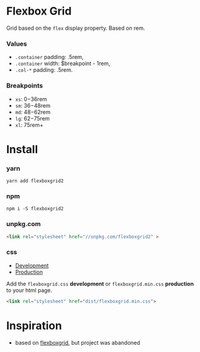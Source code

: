 # Flexbox Grid

Grid based on the `flex` display property. Based on rem.

### Values
- `.container` padding: .5rem,
- `.container` width: $breakpoint - 1rem,
- `.col-*` padding: .5rem.

### Breakpoints
- `xs`: 0−36rem
- `sm`: 36−48rem
- `md`: 48−62rem
- `lg`: 62−75rem
- `xl`: 75rem+

# Install
### yarn
`yarn add flexboxgrid2`

### npm
`npm i -S flexboxgrid2`

 ### unpkg.com
```html
<link rel="stylesheet" href="//unpkg.com/flexboxgrid2" >
``` 

### css
* [Development](https://raw.githubusercontent.com/evgenyrodionov/flexboxgrid2/master/dist/flexboxgrid.css)
* [Production](https://raw.githubusercontent.com/evgenyrodionov/flexboxgrid2/master/dist/flexboxgrid.min.css)

Add the `flexboxgrid.css` __development__ or `flexboxgrid.min.css` __production__ to your html page.

```html
<link rel="stylesheet" href="dist/flexboxgrid.min.css">
```

# Inspiration
- based on [flexboxgrid](https://github.com/kristoferjoseph/flexboxgrid), but project was abandoned